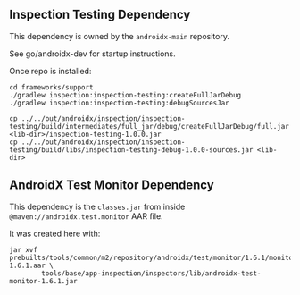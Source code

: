 ## Inspection Testing Dependency

This dependency is owned by the `androidx-main` repository.

See go/androidx-dev for startup instructions.

Once repo is installed:

```shell
cd frameworks/support
./gradlew inspection:inspection-testing:createFullJarDebug
./gradlew inspection:inspection-testing:debugSourcesJar

cp ../../out/androidx/inspection/inspection-testing/build/intermediates/full_jar/debug/createFullJarDebug/full.jar <lib-dir>/inspection-testing-1.0.0.jar
cp ../../out/androidx/inspection/inspection-testing/build/libs/inspection-testing-debug-1.0.0-sources.jar <lib-dir>
```

## AndroidX Test Monitor Dependency

This dependency is the `classes.jar` from inside `@maven://androidx.test.monitor` AAR file.

It was created here with:

```
jar xvf prebuilts/tools/common/m2/repository/androidx/test/monitor/1.6.1/monitor-1.6.1.aar \
        tools/base/app-inspection/inspectors/lib/androidx-test-monitor-1.6.1.jar
```
